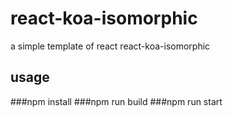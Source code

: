 # react-koa-isomorphic
a simple template of react react-koa-isomorphic
## usage
###npm install
###npm run build
###npm run start
